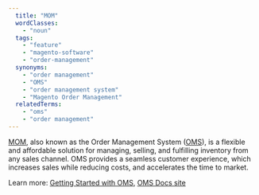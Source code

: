 ```yaml
---
  title: "MOM"
  wordClasses:
    - "noun"
  tags:
    - "feature"
    - "magento-software"
    - "order-management"
  synonyms:
    - "order management"
    - "OMS"
    - "order management system"
    - "Magento Order Management"
  relatedTerms:
    - "oms"
    - "order management"
---
```


[MOM](https://omsdocs.magento.com), also known as the Order Management System ([OMS](https://glossary.magento.com/oms/)), is a flexible and affordable solution for managing, selling, and fulfilling inventory from any sales channel. OMS provides a seamless customer experience, which increases sales while reducing costs, and accelerates the time to market.

Learn more: [Getting Started with OMS](https://omsdocs.magento.com/en/getting-started/), [OMS Docs site](https://omsdocs.magento.com/en/)